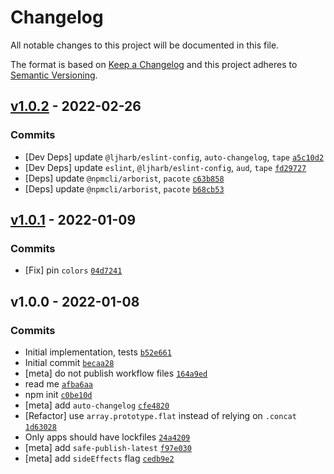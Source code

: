 # Changelog

All notable changes to this project will be documented in this file.

The format is based on [Keep a Changelog](https://keepachangelog.com/en/1.0.0/)
and this project adheres to [Semantic Versioning](https://semver.org/spec/v2.0.0.html).

## [v1.0.2](https://github.com/ljharb/get-dep-tree/compare/v1.0.1...v1.0.2) - 2022-02-26

### Commits

- [Dev Deps] update `@ljharb/eslint-config`, `auto-changelog`, `tape` [`a5c10d2`](https://github.com/ljharb/get-dep-tree/commit/a5c10d274f32729cae62f0ffb617fd76c8c6a88f)
- [Dev Deps] update `eslint`, `@ljharb/eslint-config`, `aud`, `tape` [`fd29727`](https://github.com/ljharb/get-dep-tree/commit/fd297273f93d1b46496cacf6512e8657ddcfd0d4)
- [Deps] update `@npmcli/arborist`, `pacote` [`c63b858`](https://github.com/ljharb/get-dep-tree/commit/c63b858f1827f0a4d2c1255dc77e10067c138b82)
- [Deps] update `@npmcli/arborist`, `pacote` [`b68cb53`](https://github.com/ljharb/get-dep-tree/commit/b68cb53f1b674944a01ebf0a97843f7098133237)

## [v1.0.1](https://github.com/ljharb/get-dep-tree/compare/v1.0.0...v1.0.1) - 2022-01-09

### Commits

- [Fix] pin `colors` [`04d7241`](https://github.com/ljharb/get-dep-tree/commit/04d72415f2b71ff2e267205c5985fad71aa85cf4)

## v1.0.0 - 2022-01-08

### Commits

- Initial implementation, tests [`b52e661`](https://github.com/ljharb/get-dep-tree/commit/b52e661f79d000e34a7544e4605507788721b8ac)
- Initial commit [`becaa28`](https://github.com/ljharb/get-dep-tree/commit/becaa28a1700235ad49916df2da24d1069de76d1)
- [meta] do not publish workflow files [`164a9ed`](https://github.com/ljharb/get-dep-tree/commit/164a9ed494ba27a75f607c2fdba457ac7f59322c)
- read me [`afba6aa`](https://github.com/ljharb/get-dep-tree/commit/afba6aa834fce18c5825d6360ebf0b7283bd8f89)
- npm init [`c0be10d`](https://github.com/ljharb/get-dep-tree/commit/c0be10dc1fd282fff8219d6b11cc5febcb5068b6)
- [meta] add `auto-changelog` [`cfe4820`](https://github.com/ljharb/get-dep-tree/commit/cfe482013531643b8341a57f228a9ef827342974)
- [Refactor] use `array.prototype.flat` instead of relying on `.concat` [`1d63028`](https://github.com/ljharb/get-dep-tree/commit/1d630284da8d8ede72432ea1ecde7d0ad8f6216e)
- Only apps should have lockfiles [`24a4209`](https://github.com/ljharb/get-dep-tree/commit/24a420954b7cbeb209bf88750e26fce6c1cb90f4)
- [meta] add `safe-publish-latest` [`f97e030`](https://github.com/ljharb/get-dep-tree/commit/f97e030b6c6cce2f9dbf9a7680c42d79956abdcc)
- [meta] add `sideEffects` flag [`cedb9e2`](https://github.com/ljharb/get-dep-tree/commit/cedb9e2916fc7edcf8f11a107a4d2adde4fcfdc1)
